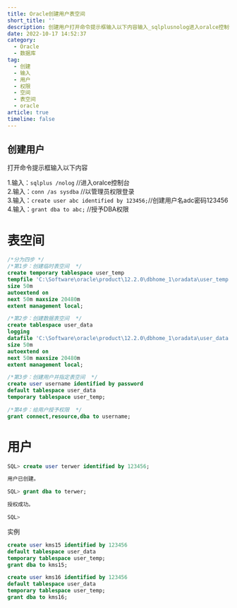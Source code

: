 ```yaml
---
title: Oracle创建用户表空间
short_title: ''
description: 创建用户打开命令提示框输入以下内容输入_sqlplusnolog​进入oralce控制台输入_connassysdba​以管理员权限登录输入_createuserabcidentifiedby_​创建用户名adc密码输入_grantdbatoabc_​授予dba权限分为四步第步_创建临时表空间createtemporarytablespaceuser_temptempfilec_softwareoracleproductdbhome_oradatauser_tempdbfsizemautoextendon
date: 2022-10-17 14:52:37
category:
  - Oracle
  - 数据库
tag:
  - 创建
  - 输入
  - 用户
  - 权限
  - 空间
  - 表空间
  - oracle
article: true
timeline: false
---
```

## 创建用户

打开命令提示框输入以下内容

1.输入：`sqlplus /nolog`​ //进入oralce控制台  
2.输入：`conn /as sysdba`​ //以管理员权限登录  
3.输入：`create user abc identified by 123456;`​ //创建用户名adc密码123456  
4.输入：`grant dba to abc;`​ //授予DBA权限

# 表空间

```sql
/*分为四步 */
/*第1步：创建临时表空间  */
create temporary tablespace user_temp
tempfile 'C:\Software\oracle\product\12.2.0\dbhome_1\oradata\user_temp.dbf'
size 50m
autoextend on
next 50m maxsize 20480m
extent management local;

/*第2步：创建数据表空间  */
create tablespace user_data
logging
datafile 'C:\Software\oracle\product\12.2.0\dbhome_1\oradata\user_data.dbf'
size 50m
autoextend on
next 50m maxsize 20480m
extent management local;

/*第3步：创建用户并指定表空间  */
create user username identified by password
default tablespace user_data
temporary tablespace user_temp;

/*第4步：给用户授予权限  */
grant connect,resource,dba to username;
```

# 用户

```sql
SQL> create user terwer identified by 123456;

用户已创建。

SQL> grant dba to terwer;

授权成功。

SQL>
```

实例

```sql
create user kms15 identified by 123456
default tablespace user_data
temporary tablespace user_temp;
grant dba to kms15;

create user kms16 identified by 123456
default tablespace user_data
temporary tablespace user_temp;
grant dba to kms16;
```